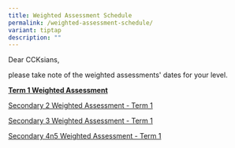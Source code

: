 ```yaml
---
title: Weighted Assessment Schedule
permalink: /weighted-assessment-schedule/
variant: tiptap
description: ""
---
```

<p>Dear CCKsians,</p>
<p>please take note of the weighted assessments' dates for your level.</p>
<p><strong><u>Term 1 Weighted Assessment</u></strong>
</p>
<p></p>
<p></p>
<p><a href="/files/Students/2025 WA 1/2025_Sec_2_WA1_Individual_Class_Schedules.pdf" rel="noopener nofollow" target="_blank">Secondary 2 Weighted Assessment - Term 1</a>
</p>
<p></p>
<p><a href="/files/Students/2025 WA 1/2025_Sec_3_WA1_Individual_Class_Schedules.pdf" rel="noopener nofollow" target="_blank">Secondary 3 Weighted Assessment - Term 1</a>
</p>
<p></p>
<p><a href="/files/Students/2025 WA 1/2025_Sec_4_5_MA1_Individual_Class_Schedules.pdf" rel="noopener nofollow" target="_blank">Secondary 4n5 Weighted Assessment - Term 1</a>
</p>